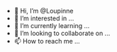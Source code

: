 - 👋 Hi, I’m @Loupinne
- 👀 I’m interested in ...
- 🌱 I’m currently learning ...
- 💞️ I’m looking to collaborate on ...
- 📫 How to reach me ...

<!---
Loupinne/Loupinne is a ✨ special ✨ repository because its `README.md` (this file) appears on your GitHub profile.
You can click the Preview link to take a look at your changes.
--->
